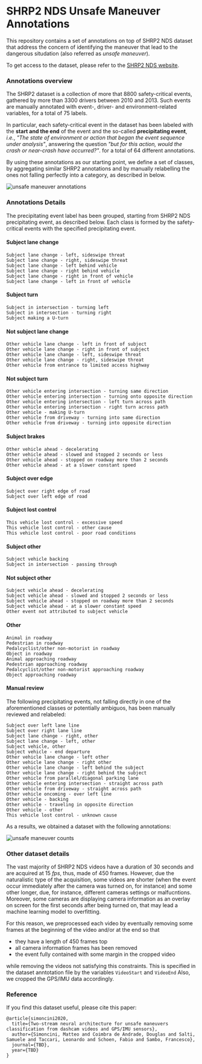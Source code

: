 # SHRP2 NDS Unsafe Maneuver Annotations

This repository contains a set of annotations on top of SHRP2 NDS dataset that address the concern of identifying the maneuver that lead to the dangerous situdation (also referred as *unsafe maneuver*).  

To get access to the dataset, please refer to the  [SHRP2 NDS website](https://www.shrp2nds.us/index.html).

### Annotations overview

The SHRP2 dataset is a collection of more that 8800 safety-critical events, gathered by more than 3300 drivers between 2010 and 2013.
Such events are manually annotated with event-, driver- and environment-related variables, for a total of 75 labels.  

In particular, each safety-critical event in the dataset has been labeled with the **start and the end** of the event and the so-called **precipitating event**, *i.e.*, *"The state of environment or action that began the event sequence under analysis"*, answering the question *"but for this action, would the crash or near-crash have occurred?"*.
for a total of 64 different annotations.  

By using these annotations as our starting point, we define a set of classes, by aggregating similar SHRP2 annotations and by manually relabelling the ones not falling perfectly into a category, as described in below.  

![unsafe maneuver annotations](img/unsafe-taxonomy.png  "Unsafe maneuver annotations")

### Annotations Details

The precipitating event label has been grouped, starting from SHRP2 NDS precipitating event, as described below.
Each class is formed by the safety-critical events with the specified precipitating event.


#### Subject lane change

```
Subject lane change - left, sideswipe threat
Subject lane change - right, sideswipe threat
Subject lane change - left behind vehicle
Subject lane change - right behind vehicle
Subject lane change - right in front of vehicle
Subject lane change - left in front of vehicle
```

#### Subject turn

```
Subject in intersection - turning left
Subject in intersection - turning right
Subject making a U-turn
```

#### Not subject lane change

```
Other vehicle lane change - left in front of subject
Other vehicle lane change - right in front of subject
Other vehicle lane change - left, sideswipe threat
Other vehicle lane change - right, sideswipe threat
Other vehicle from entrance to limited access highway
```

#### Not subject turn

```
Other vehicle entering intersection - turning same direction
Other vehicle entering intersection - turning onto opposite direction
Other vehicle entering intersection - left turn across path
Other vehicle entering intersection - right turn across path
Other vehicle - making U-turn
Other vehicle from driveway - turning into same direction
Other vehicle from driveway - turning into opposite direction
```

#### Subject brakes

```
Other vehicle ahead - decelerating
Other vehicle ahead - slowed and stopped 2 seconds or less
Other vehicle ahead - stopped on roadway more than 2 seconds
Other vehicle ahead - at a slower constant speed
```

#### Subject over edge

```
Subject over right edge of road
Subject over left edge of road
```

#### Subject lost control

```
This vehicle lost control - excessive speed
This vehicle lost control - other cause
This vehicle lost control - poor road conditions
```

#### Subject other

```
Subject vehicle backing
Subject in intersection - passing through
```

#### Not subject other

```
Subject vehicle ahead - decelerating
Subject vehicle ahead - slowed and stopped 2 seconds or less
Subject vehicle ahead - stopped on roadway more than 2 seconds
Subject vehicle ahead - at a slower constant speed
Other event not attributed to subject vehicle
```

#### Other

```
Animal in roadway
Pedestrian in roadway
Pedalcyclist/other non-motorist in roadway
Object in roadway
Animal approaching roadway
Pedestrian approaching roadway
Pedalcyclist/other non-motorist approaching roadway
Object approaching roadway
```

#### Manual review

The following precipitating events, not falling directly in one of the aforementioned classes or potentially ambiguos, has been manually reviewed and relabeled:

```
Subject over left lane line
Subject over right lane line
Subject lane change - right, other
Subject lane change - left, other
Subject vehicle, other
Subject vehicle - end departure
Other vehicle lane change - left other
Other vehicle lane change - right other
Other vehicle lane change - left behind the subject
Other vehicle lane change - right behind the subject
Other vehicle from parallel/diagonal parking lane
Other vehicle entering intersection - straight across path
Other vehicle from driveway - straight across path
Other vehicle oncoming - over left line
Other vehicle - backing
Other vehicle - traveling in opposite direction
Other vehicle - other
This vehicle lost control - unknown cause
```

As a results, we obtained a dataset with the following annotations:  

![unsafe maneuver counts](img/counts.png  "Unsafe maneuver counts")

### Other dataset details

The vast majority of SHRP2 NDS videos have a duration of 30 seconds and are acquired at 15 *fps*, thus, made of 450 frames. 
However, due the naturalistic type of the acquisition, some videos are shorter (when the event occur immediately after the camera was turned on, for instance) and some other longer, due, for instance, different cameras settings or malfucntions. 
Moreover, some cameras are displaying camera information as an overlay on screen for the first seconds after being turned on, that may lead a machine learning model to overfitting.

For this reason, we preprocessed each video by eventually removing some frames at the beginning of the video and/or at the end so that 


- they have a length of 450 frames top 
- all camera information frames has been removed
- the event fully contained with some margin in the cropped video

while removing the videos not satisfying this constraints.
This is specified in the dataset anntotation file by the variables `VideoStart` and `VideoEnd`
Also, we cropped the GPS/IMU data accordingly.

### Reference

If you find this dataset useful, please cite this paper:
```
@article{simoncini2020,
  title={Two-stream neural architecture for unsafe maneuvers classification from dashcam videos and GPS/IMU sensors},
  author={Simoncini, Matteo and Coimbra de Andrade, Douglas and Salti, Samuele and Taccari, Leonardo and Schoen, Fabio and Sambo, Francesco},
  journal={TBD},
  year={TBD}
}
```
